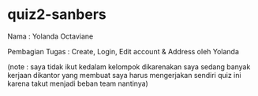 # quiz2-sanbers

Nama : Yolanda Octaviane

Pembagian Tugas : Create, Login, Edit account & Address  oleh Yolanda


(note : saya tidak ikut kedalam kelompok dikarenakan saya sedang banyak kerjaan dikantor yang membuat saya harus mengerjakan sendiri quiz ini karena takut menjadi beban team nantinya)
